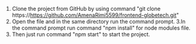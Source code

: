 1. Clone the project from GitHub by using command "git clone https://https://github.com/AmenaRimi5599/frontend-globetech.git"
2. Open the file and in the same directory run the command prompt. 
3.In the command prompt run command "npm install" for node modules file.
3. Then just run command "npm start" to start the project.
